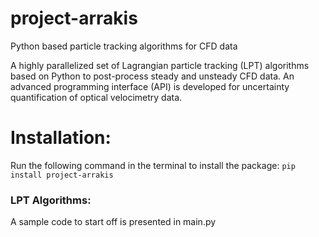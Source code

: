 # project-arrakis

Python based particle tracking algorithms for CFD data

A highly parallelized set of Lagrangian particle tracking (LPT) algorithms based on Python to post-process steady and unsteady CFD data. An advanced programming interface (API) is developed for uncertainty quantification of optical velocimetry data.

# Installation:
Run the following command in the terminal to install the package:
```pip install project-arrakis```

### LPT Algorithms:

A sample code to start off is presented in main.py